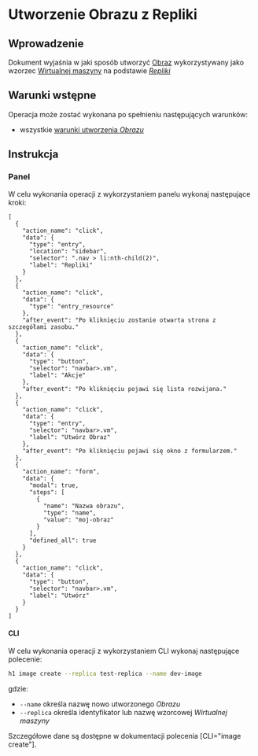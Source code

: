# Utworzenie Obrazu z Repliki

## Wprowadzenie

Dokument wyjaśnia w jaki sposób utworzyć [Obraz](/resource/storage/iso.md) wykorzystywany jako wzorzec [Wirtualnej maszyny](/resource/compute/virtual-machine.md) na podstawie *[Repliki](/resource/compute/replica.md)*
 
## Warunki wstępne

Operacja może zostać wykonana po spełnieniu następujących warunków:

* wszystkie [warunki utworzenia *Obrazu*](/resource/storage/disk.md#utworzenie)

## Instrukcja

### Panel

W celu wykonania operacji z wykorzystaniem panelu wykonaj następujące kroki:

```guide
[
  {
    "action_name": "click",
    "data": {
      "type": "entry",
      "location": "sidebar",
      "selector": ".nav > li:nth-child(2)",
      "label": "Repliki"
    }
  },
  {
    "action_name": "click",
    "data": {
      "type": "entry_resource"
    },
    "after_event": "Po kliknięciu zostanie otwarta strona z szczegółami zasobu."
  },
  {
    "action_name": "click",
    "data": {
      "type": "button",
      "selector": "navbar>.vm",
      "label": "Akcje"
    },
    "after_event": "Po kliknięciu pojawi się lista rozwijana."
  },
  {
    "action_name": "click",
    "data": {
      "type": "entry",
      "selector": "navbar>.vm",
      "label": "Utwórz Obraz"
    },
    "after_event": "Po kliknięciu pojawi się okno z formularzem."
  },
  {
    "action_name": "form",
    "data": {
      "modal": true,
      "steps": [
        {
          "name": "Nazwa obrazu",
          "type": "name",
          "value": "moj-obraz"
        }
      ],
      "defined_all": true
    }
  },
  {
    "action_name": "click",
    "data": {
      "type": "button",
      "selector": "navbar>.vm",
      "label": "Utwórz"
    }
  }
]
```

#### CLI

W celu wykonania operacji z wykorzystaniem CLI wykonaj następujące polecenie:

```bash
h1 image create --replica test-replica --name dev-image
```

gdzie:

 * ```--name``` określa nazwę nowo utworzonego *Obrazu*
 * ```--replica``` określa identyfikator lub nazwę wzorcowej *Wirtualnej maszyny*

Szczegółowe dane są dostępne w dokumentacji polecenia [CLI="image create"].